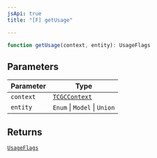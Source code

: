 ```yaml
---
jsApi: true
title: "[F] getUsage"

---
```

```ts
function getUsage(context, entity): UsageFlags
```

## Parameters

| Parameter | Type |
| ------ | ------ |
| `context` | [`TCGCContext`](../interfaces/TCGCContext.md) |
| `entity` | `Enum` \| `Model` \| `Union` |

## Returns

[`UsageFlags`](../enumerations/UsageFlags.md)
